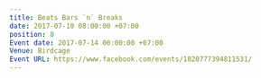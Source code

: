 ```yaml
---
title: Beats Bars `n` Breaks
date: 2017-07-10 08:00:00 +07:00
position: 8
Event date: 2017-07-14 00:00:00 +07:00
Venue: Birdcage
Event URL: https://www.facebook.com/events/1820777394811531/
---
```


